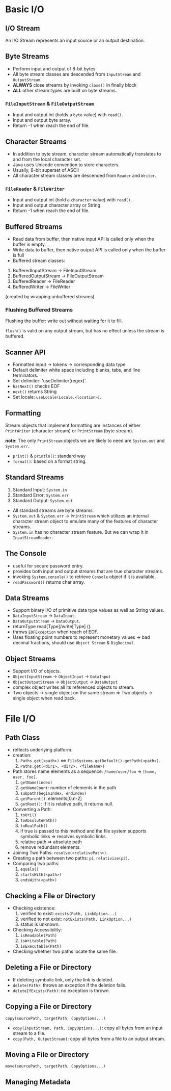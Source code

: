 # Basic I/O

## I/O Stream
An I/O Stream represents an input source or an output destination.


## Byte Streams
*  Perform input and output of 8-bit bytes
*  All byte stream classes are descended from `InputStream` and `OutputStream`.
*  **ALWAYS** close streams by invoking `close()` in finally block
*  **ALL** other stream types are built on byte streams.

### `FileInputStream` & `FileOutputStream`
*  Input and output int (holds a `byte` value) with `read()`.
*  Input and output byte array. 
*  Return -1 when reach the end of file.


## Character Streams
*  In addition to byte stream, character stream automatically translates to and from the local character set.
*  Java uses Unicode convention to store characters.
*  Usually, 8-bit superset of ASCII
*  All character stream classes are descended from `Reader` and `Writer`.

### `FileReader` & `FileWriter`
*  Input and output int  (hold a `character` value) with `read()`.
*  Input and output character array or String.
*  Return -1 when reach the end of file.


## Buffered Streams
*  Read data from buffer, then native input API is called only when the buffer is empty.
*  Write data to buffer, then native output API is called only when the buffer is full
*  Buffered stream classes:
  1. BufferedInputStream -> FileInputStream
  2. BufferedOutputStream -> FileOutputStream
  3. BufferedReader -> FileReader
  4. BufferedWriter -> FileWriter

  (created by wrapping unbuffered streams)

### Flushing Buffered Streams
Flushing the buffer: write out without waiting for it to fill.

`flush()` is valid on any output stream, but has no effect unless the stream is buffered.


## Scanner API
*  Formatted input -> tokens -> corresponding data type
*  Default delimiter white space including blanks, tabs, and line terminators. 
*  Set delimiter: 'useDelimiter(regex)'.
*  `hasNext()` checks EOF
*  `next()` returns String
*  Set locale: `useLocale(Locale.<location>)`.


## Formatting
Stream objects that implement formatting are instances of either `PrintWriter` (character stream) or `PrintStream` (byte stream).

**note:** The only `PrintStream` objects we are likely to need are `System.out` and `System.err`.

*  `print()` & `println()`: standard way
*  `format()`: based on a format string.


## Standard Streams
1. Standard Input: `System.in`
2. Standard Error: `System.err`
3. Standard Output: `System.out`


*  All standard streams are byte streams.
*  `System.out` & `System.err` -> `PrintStream` which utilizes an internal character stream object to emulate many of the features of character streams.
*  `System.in` has no character stream feature. But we can wrap it in `InputStreamReader`.


## The Console
* useful for secure password entry.
* provides both input and output streams that are true character streams.
* invoking `System.console()` to retrieve `Console` object if it is available.
* `readPassword()` returns char array.


## Data Streams
* Support binary I/O of primitive data type values as well as String values.
* `DataInputStream` -> `DataInput`.
* `DataOutputStream` -> `DataOutput`.
* returnType read\[Type\]/write\[Type\] ().
* throws `EOFException` when reach of EOF.
* Uses floating point numbers to represent monetary values -> bad decimal fractions, should use `Object Stream` & `BigDecimal`.


## Object Streams
* Support I/O of objects.
* `ObjectInputStream` -> `ObjectInput` -> `DataInput`
* `ObjectOutputStream` -> `ObjectOutput` -> `DataOutput`
* complex object writes all its referenced objects to stream.
* Two objects -> single object on the same stream => Two objects -> single object when read back.


# File I/O
## Path Class
* reflects underlying platform.
* creation: 
  1. `Paths.get(<path>)` <=> `FileSystems.getDefault().getPath(<path>)`.
  2. `Paths.get(<dir1>, <dir2>, <fileName>)`
* Path stores name elements as a sequence: `/home/user/foo` => `[home, user, foo]`.
  1. `getName(index)`
  2. `getNameCount`: number of elements in the path
  3. `subpath(beginIndex, endIndex)`
  4. `getParent()`: elements[0:n-2]
  5. `getRoot()`: if it is relative path, it returns null.
* Converting a Path:
  1. `toUri()`
  2. `toAbsolutePath()`
  3. `toRealPath()`
    1. if true is passed to this method and the file system supports symbolic links => resolves symbolic links.
    2. relative path => absolute path
    3. remove redundant elements.
* Joining Two Paths: `resolve(<relativePath>)`.
* Creating a path between two paths: `p1.relativize(p2)`.
* Comparing two paths:
  1. `equals()`
  2. `startsWith(<path>)`
  3. `endsWith(<path>)`


## Checking a File or Directory
* Checking existence:
  1. verified to exist: `exists(Path, LinkOption...)`
  2. verified to not exist: `notExists(Path, LinkOption...)`
  3. status is unknown.
* Checking Accessibility:
  1. `isReadable(Path)`
  2. `isWritable(Path)`
  3. `isExecutable(Path)`
* Checking whether two paths locate the same file.


## Deleting a File or Directory
* If deleting symbolic link, only the link is deleted.
* `delete(Path)`: throws an exception if the deletion fails.
* `deleteIfExists(Path)`: no exception is thrown.


## Copying a File or Directory
`copy(sourcePath, targetPath, CopyOptions...)`

* `copy(InputStream, Path, CopyOptions...)`: copy all bytes from an input stream to a file.
* `copy(Path, OutputStream)`: copy all bytes from a file to an output stream.


## Moving a File or Directory
`move(sourcePath, targetPath, CopyOptions...)`


## Managing Metadata




